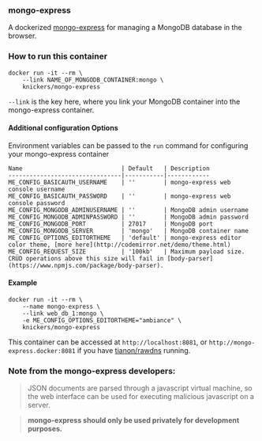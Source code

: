 ### mongo-express

A dockerized [mongo-express](https://github.com/andzdroid/mongo-express) for managing a MongoDB database in the browser.

### How to run this container

	docker run -it --rm \
		--link NAME_OF_MONGODB_CONTAINER:mongo \
		knickers/mongo-express

`--link` is the key here, where you link your MongoDB container into the mongo-express container.

#### Additional configuration Options

Environment variables can be passed to the `run` command for configuring your mongo-express container

	Name                            | Default   | Description
	--------------------------------|-----------|------------
	ME_CONFIG_BASICAUTH_USERNAME    | ''        | mongo-express web console username
	ME_CONFIG_BASICAUTH_PASSWORD    | ''        | mongo-express web console password
	ME_CONFIG_MONGODB_ADMINUSERNAME | ''        | MongoDB admin username
	ME_CONFIG_MONGODB_ADMINPASSWORD | ''        | MongoDB admin password
	ME_CONFIG_MONGODB_PORT          | 27017     | MongoDB port
	ME_CONFIG_MONGODB_SERVER        | 'mongo'   | MongoDB container name
	ME_CONFIG_OPTIONS_EDITORTHEME   | 'default' | mongo-express editor color theme, [more here](http://codemirror.net/demo/theme.html)
	ME_CONFIG_REQUEST_SIZE          | '100kb'   | Maximum payload size. CRUD operations above this size will fail in [body-parser](https://www.npmjs.com/package/body-parser).

#### Example

	docker run -it --rm \
		--name mongo-express \
		--link web_db_1:mongo \
		-e ME_CONFIG_OPTIONS_EDITORTHEME="ambiance" \
		knickers/mongo-express

This container can be accessed at `http://localhost:8081`, or `http://mongo-express.docker:8081` if you have [tianon/rawdns](https://github.com/tianon/rawdns) running.

### Note from the mongo-express developers:

> JSON documents are parsed through a javascript virtual machine, so the web interface can be used for executing malicious javascript on a server.

> **mongo-express should only be used privately for development purposes.**
